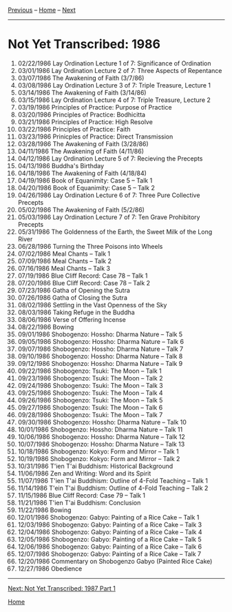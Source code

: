 <a name="0"></a>
[Previous](unfinished-1985#0) – 
[Home](index#1986) – 
[Next](unfinished-1987-1#0)

---
# Not Yet Transcribed: 1986

1. 02/22/1986	Lay Ordination Lecture 1 of 7: Significance of Ordination	
1. 03/01/1986	Lay Ordination Lecture 2 of 7: Three Aspects of Repentance	
1. 03/07/1986	The Awakening of Faith (3/7/86)	
1. 03/08/1986	Lay Ordination Lecture 3 of 7: Triple Treasure, Lecture 1	
1. 03/14/1986	The Awakening of Faith (3/14/86)	
1. 03/15/1986	Lay Ordination Lecture 4 of 7: Triple Treasure, Lecture 2	
1. 03/19/1986	Principles of Practice: Purpose of Practice	
1. 03/20/1986	Principles of Practice: Bodhicitta	
1. 03/21/1986	Principles of Practice: High Resolve
1. 03/22/1986	Principles of Practice: Faith	
1. 03/23/1986	Prinicples of Practice: Direct Transmission	
1. 03/28/1986	The Awakening of Faith (3/28/86)	
1. 04/11/1986	The Awakening of Faith (4/11/86)	
1. 04/12/1986	Lay Ordination Lecture 5 of 7: Recieving the Precepts	
1. 04/13/1986	Buddha's Birthday	
1. 04/18/1986	The Awakening of Faith (4/18/84)	
1. 04/19/1986	Book of Equanimity: Case 5 – Talk 1	
1. 04/20/1986	Book of Equanimity: Case 5 – Talk 2	
1. 04/26/1986	Lay Ordination Lecture 6 of 7: Three Pure Collective Precepts
1. 05/02/1986	The Awakening of Faith (5/2/86)	
1. 05/03/1986	Lay Ordination Lecture 7 of 7: Ten Grave Prohibitory Precepts	
1. 05/31/1986	The Goldenness of the Earth, the Sweet Milk of the Long River	
1. 06/28/1986	Turning the Three Poisons into Wheels	
1. 07/02/1986	Meal Chants – Talk 1	
1. 07/09/1986	Meal Chants – Talk 2	
1. 07/16/1986	Meal Chants – Talk 3	
1. 07/19/1986	Blue Cliff Record: Case 78 – Talk 1
1. 07/20/1986	Blue Cliff Record: Case 78 – Talk 2
1. 07/23/1986	Gatha of Opening the Sutra
1. 07/26/1986	Gatha of Closing the Sutra	
1. 08/02/1986	Settling in the Vast Openness of the Sky	
1. 08/03/1986	Taking Refuge in the Buddha	
1. 08/06/1986	Verse of Offering Incense	
1. 08/22/1986	Bowing	
1. 09/01/1986	Shobogenzo: Hossho: Dharma Nature – Talk 5	
1. 09/05/1986	Shobogenzo: Hossho: Dharma Nature – Talk 6	
1. 09/07/1986	Shobogenzo: Hossho: Dharma Nature – Talk 7	
1. 09/10/1986	Shobogenzo: Hossho: Dharma Nature – Talk 8	
1. 09/12/1986	Shobogenzo: Hossho: Dharma Nature – Talk 9
1. 09/22/1986	Shobogenzo: Tsuki: The Moon – Talk 1	
1. 09/23/1986	Shobogenzo: Tsuki: The Moon – Talk 2	
1. 09/24/1986	Shobogenzo: Tsuki: The Moon – Talk 3	
1. 09/25/1986	Shobogenzo: Tsuki: The Moon – Talk 4	
1. 09/26/1986	Shobogenzo: Tsuki: The Moon – Talk 5	
1. 09/27/1986	Shobogenzo: Tsuki: The Moon – Talk 6	
1. 09/28/1986	Shobogenzo: Tsuki: The Moon – Talk 7	
1. 09/30/1986	Shobogenzo: Hossho: Dharma Nature – Talk 10	
1. 10/01/1986	Shobogenzo: Hossho: Dharma Nature – Talk 11	
1. 10/06/1986	Shobogenzo: Hossho: Dharma Nature – Talk 12
1. 10/07/1986	Shobogenzo: Hossho: Dharma Nature – Talk 13	
1. 10/18/1986	Shobogenzo: Kokyo: Form and Mirror – Talk 1	
1. 10/19/1986	Shobogenzo: Kokyo: Form and Mirror – Talk 2	
1. 10/31/1986	T'ien T'ai Buddhism: Historical Background	
1. 11/06/1986	Zen and Writing: Word and its Spirit	
1. 11/07/1986	T'ien T'ai Buddhism: Outline of 4-Fold Teaching – Talk 1	
1. 11/14/1986	T'ein T'ai Buddhism: Outline of 4-Fold Teaching – Talk 2	
1. 11/15/1986	Blue Cliff Record: Case 79 – Talk 1
1. 11/21/1986	T'ien T'ai Buddhism: Conclusion
1. 11/22/1986	Bowing
1. 12/01/1986	Shobogenzo: Gabyo: Painting of a Rice Cake – Talk 1	
1. 12/03/1986	Shobogenzo: Gabyo: Painting of a Rice Cake – Talk 3	
1. 12/04/1986	Shobogenzo: Gabyo: Painting of a Rice Cake – Talk 4	
1. 12/05/1986	Shobogenzo: Gabyo: Painting of a Rice Cake – Talk 5	
1. 12/06/1986	Shobogenzo: Gabyo: Painting of a Rice Cake – Talk 6	
1. 12/07/1986	Shobogenzo: Gabyo: Painting of a Rice Cake – Talk 7	
1. 12/20/1986	Commentary on Shobogenzo Gabyo (Painted Rice Cake)	
1. 12/27/1986	Obedience

---
[Next: Not Yet Transcribed: 1987 Part 1](unfinished-1987-1#0)

[Home](index#1986)
